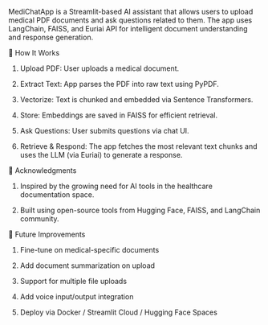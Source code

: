 MediChatApp is a Streamlit-based AI assistant that allows users to upload medical PDF documents and ask questions related to them. The app uses LangChain, FAISS, and Euriai API for intelligent document understanding and response generation.

🧠 How It Works
 1. Upload PDF: User uploads a medical document. 

2. Extract Text: App parses the PDF into raw text using PyPDF. 

3. Vectorize: Text is chunked and embedded via Sentence Transformers. 

4. Store: Embeddings are saved in FAISS for efficient retrieval. 

5. Ask Questions: User submits questions via chat UI.

6. Retrieve & Respond: The app fetches the most relevant text chunks and uses the LLM (via Euriai) to generate a response. 

🙌 Acknowledgments
1. Inspired by the growing need for AI tools in the healthcare documentation space.

2. Built using open-source tools from Hugging Face, FAISS, and LangChain community.

🔮 Future Improvements
1. Fine-tune on medical-specific documents

2. Add document summarization on upload

3. Support for multiple file uploads

4. Add voice input/output integration

5. Deploy via Docker / Streamlit Cloud / Hugging Face Spaces

